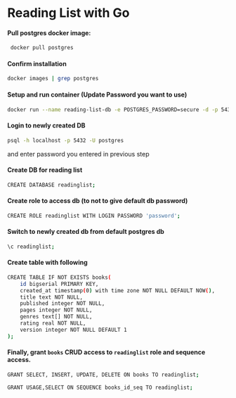 # Reading List with Go


#### Pull postgres docker image: 
```bash
 docker pull postgres
 ```

 #### Confirm installation
 ```bash
 docker images | grep postgres
 ```

 #### Setup and run container (Update Password you want to use)
 ```bash
 docker run --name reading-list-db -e POSTGRES_PASSWORD=secure -d -p 5432:5432 postgres
```

#### Login to newly created DB
```bash
psql -h localhost -p 5432 -U postgres
```
and enter password you entered in previous step

#### Create DB for reading list
```bash
CREATE DATABASE readinglist;
```

#### Create role to access db (to not to give default db password)
```bash
CREATE ROLE readinglist WITH LOGIN PASSWORD 'password';
```

#### Switch to newly created db from default postgres db
```bash
\c readinglist;
```

#### Create table with following
```bash
CREATE TABLE IF NOT EXISTS books(
    id bigserial PRIMARY KEY, 
    created_at timestamp(0) with time zone NOT NULL DEFAULT NOW(),
    title text NOT NULL, 
    published integer NOT NULL, 
    pages integer NOT NULL, 
    genres text[] NOT NULL, 
    rating real NOT NULL,
    version integer NOT NULL DEFAULT 1
);
```

#### Finally, grant `books` CRUD access to `readinglist` role and sequence access.
```bash
GRANT SELECT, INSERT, UPDATE, DELETE ON books TO readinglist;
```

```bash
GRANT USAGE,SELECT ON SEQUENCE books_id_seq TO readinglist;
```
